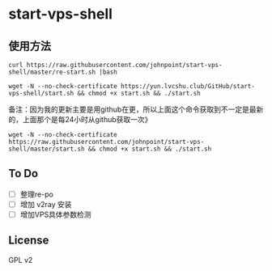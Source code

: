 # start-vps-shell #

## 使用方法 ##

`curl https://raw.githubusercontent.com/johnpoint/start-vps-shell/master/re-start.sh |bash`

`wget -N --no-check-certificate https://yun.lvcshu.club/GitHub/start-vps-shell/start.sh && chmod +x start.sh && ./start.sh`

备注：因为我的更新主要是用github在更，所以上面这个命令获取到不一定是最新的，上面那个是每24小时从github获取一次》

`wget -N --no-check-certificate https://raw.githubusercontent.com/johnpoint/start-vps-shell/master/start.sh && chmod +x start.sh && ./start.sh`

## To Do ##
- [ ] 整理re-po
- [ ] 增加 v2ray 安装
- [ ] 增加VPS具体参数检测

## License ##
GPL v2
